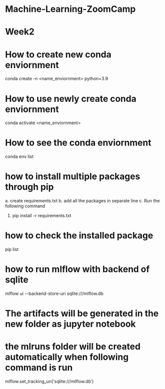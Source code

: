 # Machine-Learning-ZoomCamp

# Week2

# How to create new conda enviornment

conda create -n <name_enviornment> python=3.9

# How to use newly create conda enviornment

conda activate <name_enviornment>

# How to see the conda enviornment

conda env list

# how to install multiple packages through pip

a. create requirements.txt
b. add all the packages in separate line
c. Run the following command
1. pip install -r requirements.txt

# how to check the installed package

pip list

# how to run mlflow with backend of sqlite

mlflow ui --backend-store-uri sqlite:///mlflow.db

# The artifacts will be generated in the new folder as jupyter notebook 
# the mlruns folder will be created automatically when following command is run

mlflow.set_tracking_uri('sqlite:///mlflow.db')